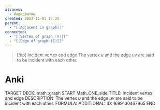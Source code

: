 ```yaml
---
aliases:
  - Инцидентны
created: 2023-11-01 17:25
parent:
  - "[[Adjacent in graph]]"
connected:
  - "[[Vertex of graph (V)]]"
  - "[[Edge of graph (E)]]"
---
```


> [!tip] Incident vertex and edge
> The vertex $u$ and the edge $uv$ are said to be incident with each other.

# Anki
TARGET DECK: math::graph
START
Math_ONE_side
TITLE: Incident vertex and edge
DESCRIPTION: The vertex $u$ and the edge $uv$ are said to be incident with each other.
FORMULA: 
ADDITIONAL:
ID: 1699130467965
END












